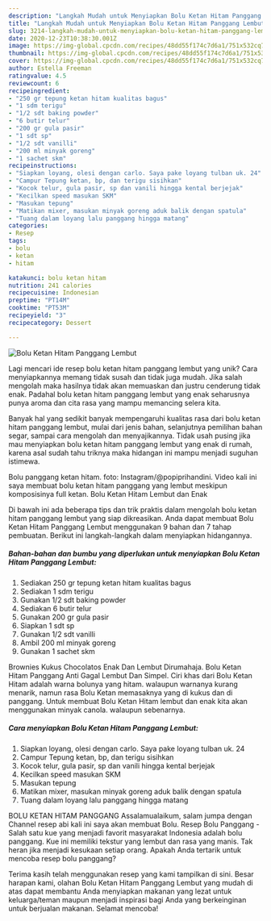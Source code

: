 ```yaml
---
description: "Langkah Mudah untuk Menyiapkan Bolu Ketan Hitam Panggang Lembut, Lezat Sekali"
title: "Langkah Mudah untuk Menyiapkan Bolu Ketan Hitam Panggang Lembut, Lezat Sekali"
slug: 3214-langkah-mudah-untuk-menyiapkan-bolu-ketan-hitam-panggang-lembut-lezat-sekali
date: 2020-12-23T10:38:30.001Z
image: https://img-global.cpcdn.com/recipes/48dd55f174c7d6a1/751x532cq70/bolu-ketan-hitam-panggang-lembut-foto-resep-utama.jpg
thumbnail: https://img-global.cpcdn.com/recipes/48dd55f174c7d6a1/751x532cq70/bolu-ketan-hitam-panggang-lembut-foto-resep-utama.jpg
cover: https://img-global.cpcdn.com/recipes/48dd55f174c7d6a1/751x532cq70/bolu-ketan-hitam-panggang-lembut-foto-resep-utama.jpg
author: Estella Freeman
ratingvalue: 4.5
reviewcount: 6
recipeingredient:
- "250 gr tepung ketan hitam kualitas bagus"
- "1 sdm terigu"
- "1/2 sdt baking powder"
- "6 butir telur"
- "200 gr gula pasir"
- "1 sdt sp"
- "1/2 sdt vanilli"
- "200 ml minyak goreng"
- "1 sachet skm"
recipeinstructions:
- "Siapkan loyang, olesi dengan carlo. Saya pake loyang tulban uk. 24"
- "Campur Tepung ketan, bp, dan terigu sisihkan"
- "Kocok telur, gula pasir, sp dan vanili hingga kental berjejak"
- "Kecilkan speed masukan SKM"
- "Masukan tepung"
- "Matikan mixer, masukan minyak goreng aduk balik dengan spatula"
- "Tuang dalam loyang lalu panggang hingga matang"
categories:
- Resep
tags:
- bolu
- ketan
- hitam

katakunci: bolu ketan hitam 
nutrition: 241 calories
recipecuisine: Indonesian
preptime: "PT14M"
cooktime: "PT53M"
recipeyield: "3"
recipecategory: Dessert

---
```



![Bolu Ketan Hitam Panggang Lembut](https://img-global.cpcdn.com/recipes/48dd55f174c7d6a1/751x532cq70/bolu-ketan-hitam-panggang-lembut-foto-resep-utama.jpg)

Lagi mencari ide resep bolu ketan hitam panggang lembut yang unik? Cara menyiapkannya memang tidak susah dan tidak juga mudah. Jika salah mengolah maka hasilnya tidak akan memuaskan dan justru cenderung tidak enak. Padahal bolu ketan hitam panggang lembut yang enak seharusnya punya aroma dan cita rasa yang mampu memancing selera kita.

Banyak hal yang sedikit banyak mempengaruhi kualitas rasa dari bolu ketan hitam panggang lembut, mulai dari jenis bahan, selanjutnya pemilihan bahan segar, sampai cara mengolah dan menyajikannya. Tidak usah pusing jika mau menyiapkan bolu ketan hitam panggang lembut yang enak di rumah, karena asal sudah tahu triknya maka hidangan ini mampu menjadi suguhan istimewa.

Bolu panggang ketan hitam. foto: Instagram/@popiprihandini. Video kali ini saya membuat bolu ketan hitam panggang yang lembut meskipun komposisinya full ketan. Bolu Ketan Hitam Lembut dan Enak


Di bawah ini ada beberapa tips dan trik praktis dalam mengolah bolu ketan hitam panggang lembut yang siap dikreasikan. Anda dapat membuat Bolu Ketan Hitam Panggang Lembut menggunakan 9 bahan dan 7 tahap pembuatan. Berikut ini langkah-langkah dalam menyiapkan hidangannya.

<!--inarticleads1-->

##### Bahan-bahan dan bumbu yang diperlukan untuk menyiapkan Bolu Ketan Hitam Panggang Lembut:

1. Sediakan 250 gr tepung ketan hitam kualitas bagus
1. Sediakan 1 sdm terigu
1. Gunakan 1/2 sdt baking powder
1. Sediakan 6 butir telur
1. Gunakan 200 gr gula pasir
1. Siapkan 1 sdt sp
1. Gunakan 1/2 sdt vanilli
1. Ambil 200 ml minyak goreng
1. Gunakan 1 sachet skm


Brownies Kukus Chocolatos Enak Dan Lembut Dirumahaja. Bolu Ketan Hitam Panggang Anti Gagal Lembut Dan Simpel. Ciri khas dari Bolu Ketan Hitam adalah warna bolunya yang hitam. walaupun warnanya kurang menarik, namun rasa Bolu Ketan memasaknya yang di kukus dan di panggang. Untuk membuat Bolu Ketan Hitam lembut dan enak kita akan menggunakan minyak canola. walaupun sebenarnya. 

<!--inarticleads2-->

##### Cara menyiapkan Bolu Ketan Hitam Panggang Lembut:

1. Siapkan loyang, olesi dengan carlo. Saya pake loyang tulban uk. 24
1. Campur Tepung ketan, bp, dan terigu sisihkan
1. Kocok telur, gula pasir, sp dan vanili hingga kental berjejak
1. Kecilkan speed masukan SKM
1. Masukan tepung
1. Matikan mixer, masukan minyak goreng aduk balik dengan spatula
1. Tuang dalam loyang lalu panggang hingga matang


BOLU KETAN HITAM PANGGANG Assalamualaikum, salam jumpa dengan Channel resep abi kali ini saya akan membuat Bolu. Resep Bolu Panggang - Salah satu kue yang menjadi favorit masyarakat Indonesia adalah bolu panggang. Kue ini memiliki tekstur yang lembut dan rasa yang manis. Tak heran jika menjadi kesukaan setiap orang. Apakah Anda tertarik untuk mencoba resep bolu panggang? 

Terima kasih telah menggunakan resep yang kami tampilkan di sini. Besar harapan kami, olahan Bolu Ketan Hitam Panggang Lembut yang mudah di atas dapat membantu Anda menyiapkan makanan yang lezat untuk keluarga/teman maupun menjadi inspirasi bagi Anda yang berkeinginan untuk berjualan makanan. Selamat mencoba!

